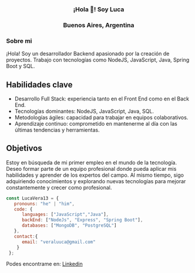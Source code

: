 <h3 align="center">¡Hola 👋! Soy Luca  </h3>
<h3 align="center"> Buenos Aires, Argentina  </h3>


<h3> Sobre mi  </h3>

<p>¡Hola! Soy un desarrollador Backend apasionado por la creación de proyectos. Trabajo con tecnologías como NodeJS, JavaScript, Java, Spring Boot y SQL.</p>


<h2>Habilidades clave</h2>

<ul>
  <li>Desarrollo Full Stack: experiencia tanto en el Front End como en el Back End.</li>
  <li>Tecnologías dominantes: NodeJS, JavaScript, Java, SQL.</li>
  <li>Metodologías ágiles: capacidad para trabajar en equipos colaborativos.</li>
  <li>Aprendizaje continuo: comprometido en mantenerme al día con las últimas tendencias y herramientas.</li>
</ul>

<h2>Objetivos</h2>

<p>Estoy en búsqueda de mi primer empleo en el mundo de la tecnología. Deseo formar parte de un equipo profesional donde pueda aplicar mis habilidades y aprender de los expertos del campo. Al mismo tiempo, sigo adquiriendo conocimientos y explorando nuevas tecnologías para mejorar constantemente y crecer como profesional.</p>



```javascript
const LucaVera13 = {
   pronouns: "he" | "him",
   code: {
      languages: ["JavaScript","Java"],
      backEnd: ["NodeJs", "Express", "Spring Boot"],
      databases: ["MongoDB", "PostgreSQL"]
   },
   contact:{
      email: "veraluuca@gmail.com"
    }
 };
```
Podes encontrame en: 
[Linkedin](https://www.linkedin.com/in/luca-vera-416ab9182/)

<!--
**LucaVera13/LucaVera13** is a ✨ _special_ ✨ repository because its `README.md` (this file) appears on your GitHub profile.

Here are some ideas to get you started:

- 🔭 I’m currently working on ...
- 🌱 I’m currently learning ...
- 👯 I’m looking to collaborate on ...
- 🤔 I’m looking for help with ...
- 💬 Ask me about ...
- 📫 How to reach me: ...
- 😄 Pronouns: ...
- ⚡ Fun fact: ...
-->
